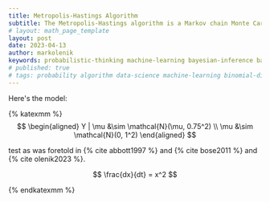 ```yaml
---
title: Metropolis-Hastings Algorithm
subtitle: The Metropolis-Hastings algorithm is a Markov chain Monte Carlo (MCMC) algorithm that generates a sequence of random variables from a probability distribution from which direct sampling is difficult.
# layout: math_page_template
layout: post
date: 2023-04-13
author: markolenik
keywords: probabilistic-thinking machine-learning bayesian-inference bayesian-statistics conjugate-prior conjugate-family metropolis-hastings-algorithm mcmc
# published: true
# tags: probability algorithm data-science machine-learning binomial-distribution bayesian-statistics beta-distribution conjugate-prior mcmc 
---
```


Here's the model:

{% katexmm %}
$$
\begin{aligned}
Y | \mu  &\sim \mathcal{N}(\mu, 0.75^2) \\
\mu &\sim \mathcal{N}(0, 1^2)
\end{aligned}
$$

test as was foretold in {% cite abbott1997 %} and {% cite bose2011 %} and {% cite olenik2023 %}. 

$$
\frac{dx}{dt} = x^2
$$

{% endkatexmm %}


